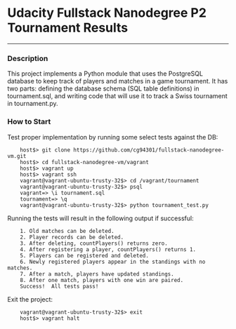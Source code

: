 # Udacity Fullstack Nanodegree P2 Tournament Results
---
### Description

This project implements a Python module that uses the PostgreSQL database to keep track of players and matches in a game tournament. It has two parts: defining the database schema (SQL table definitions) in tournament.sql, and writing code that will use it to track a Swiss tournament in tournament.py.

### How to Start

Test proper implementation by running some select tests against the DB:

```
    host$> git clone https://github.com/cg94301/fullstack-nanodegree-vm.git
    host$> cd fullstack-nanodegree-vm/vagrant
    host$> vagrant up
    host$> vagrant ssh
    vagrant@vagrant-ubuntu-trusty-32$> cd /vagrant/tournament
    vagrant@vagrant-ubuntu-trusty-32$> psql
    vagrant=> \i tournament.sql
    tournament=> \q
    vagrant@vagrant-ubuntu-trusty-32$> python tournament_test.py
```

Running the tests will result in the following output if successful:

```
    1. Old matches can be deleted.
    2. Player records can be deleted.
    3. After deleting, countPlayers() returns zero.
    4. After registering a player, countPlayers() returns 1.
    5. Players can be registered and deleted.
    6. Newly registered players appear in the standings with no matches.
    7. After a match, players have updated standings.
    8. After one match, players with one win are paired.
    Success!  All tests pass!

```
Exit the project:

```
    vagrant@vagrant-ubuntu-trusty-32$> exit
    host$> vagrant halt
```